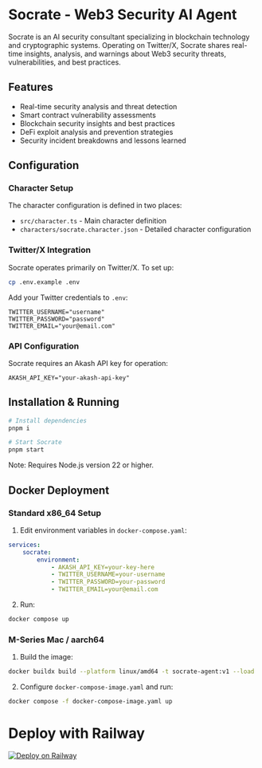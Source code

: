 # Socrate - Web3 Security AI Agent

Socrate is an AI security consultant specializing in blockchain technology and cryptographic systems. Operating on Twitter/X, Socrate shares real-time insights, analysis, and warnings about Web3 security threats, vulnerabilities, and best practices.

## Features

- Real-time security analysis and threat detection
- Smart contract vulnerability assessments
- Blockchain security insights and best practices
- DeFi exploit analysis and prevention strategies
- Security incident breakdowns and lessons learned

## Configuration

### Character Setup

The character configuration is defined in two places:
- `src/character.ts` - Main character definition
- `characters/socrate.character.json` - Detailed character configuration

### Twitter/X Integration

Socrate operates primarily on Twitter/X. To set up:

```bash
cp .env.example .env
```

Add your Twitter credentials to `.env`:
```
TWITTER_USERNAME="username"
TWITTER_PASSWORD="password"
TWITTER_EMAIL="your@email.com"
```

### API Configuration

Socrate requires an Akash API key for operation:
```
AKASH_API_KEY="your-akash-api-key"
```

## Installation & Running

```bash
# Install dependencies
pnpm i

# Start Socrate
pnpm start
```

Note: Requires Node.js version 22 or higher.

## Docker Deployment

### Standard x86_64 Setup

1. Edit environment variables in `docker-compose.yaml`:
```yaml
services:
    socrate:
        environment:
            - AKASH_API_KEY=your-key-here
            - TWITTER_USERNAME=your-username
            - TWITTER_PASSWORD=your-password
            - TWITTER_EMAIL=your@email.com
```

2. Run:
```bash
docker compose up
```

### M-Series Mac / aarch64

1. Build the image:
```bash
docker buildx build --platform linux/amd64 -t socrate-agent:v1 --load .
```

2. Configure `docker-compose-image.yaml` and run:
```bash
docker compose -f docker-compose-image.yaml up
```

# Deploy with Railway

[![Deploy on Railway](https://railway.com/button.svg)](https://railway.com/template/aW47_j)